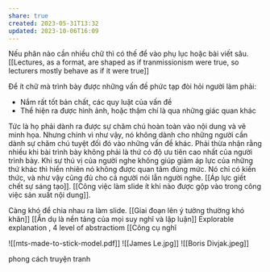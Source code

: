 ```yaml
---
share: true
created: 2023-05-31T13:32
updated: 2023-10-06T16:09
---
```

Nếu phân nào cần nhiều chữ thì có thế để vào phụ lục hoặc bài viết sâu.
[[Lectures, as a format, are shaped as if tranmissionism were true, so lecturers mostly behave as if it were true]]

Để ít chữ mà trình bày được những vấn đề phức tạp đòi hỏi người làm phải:
- Nắm rất tốt bản chất, các quy luật của vấn đề
- Thể hiện ra được hình ảnh, hoặc thậm chí là qua những giác quan khác

Tức là họ phải dành ra được sự chăm chú hoàn toàn vào nội dung và vẽ minh họa. Nhưng chính vì như vậy, nó không dành cho những người cần dành sự chăm chú tuyệt đối đó vào những vấn đề khác. Phải thừa nhận rằng nhiều khi bài trình bày không phải là thứ có độ ưu tiên cao nhất của người trình bày. Khi sự thú vị của người nghe không giúp giảm áp lực của những thứ khác thì hiển nhiên nó không được quan tâm đúng mức. Nó chỉ có kiến thức, và như vậy cũng đủ cho cả người nói lẫn người nghe.
[[Áp lực giết chết sự sáng tạo]]. [[Công việc làm slide ít khi nào được gộp vào trong công việc sản xuất nội dung]]. 

Càng khó để chia nhau ra làm slide. 
[[Giai đoạn lên ý tưởng thường khó khăn]]
[[Ẩn dụ là nền tảng của mọi suy nghĩ và lập luận]]
Explorable explanation , 4 level of abstractiom
[[Công cụ nghĩ

![[mts-made-to-stick-model.pdf]]
![[James Le.jpg]]
![[Boris Divjak.jpeg]]

phong cách truyện tranh
